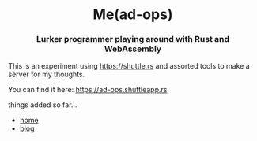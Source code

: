 <h1 align="center">
Me(ad-ops)
</h1>
<h3 align="center">
Lurker programmer playing around with Rust and WebAssembly
</h3>

<p>
This is an experiment using <a href="https://shuttle.rs" target="_blank">https://shuttle.rs</a> and assorted tools to make a server for my thoughts.
</p>

</p>
You can find it here: <a href="https://ad-ops.shuttleapp.rs" target="_blank">https://ad-ops.shuttleapp.rs</a>
</p>

<p>
things added so far...
</p>
<ul>
    <li>
        <a href="https://ad-ops.shuttleapp.rs">home</a>
    </li>
    <li>
        <a href="blog">blog</a>
    </li>
</ul>